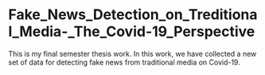 # Fake_News_Detection_on_Treditional_Media-_The_Covid-19_Perspective
This is my final semester thesis work. In this work, we have collected a new set of data for detecting fake news from traditional media on Covid-19.
